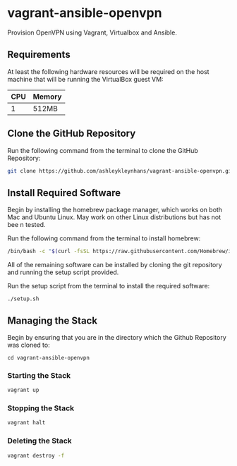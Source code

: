 # vagrant-ansible-openvpn

Provision OpenVPN using Vagrant, Virtualbox and Ansible.

## Requirements

At least the following hardware resources will be required on the host machine that will be running the VirtualBox guest VM:

| CPU | Memory |
|-----|--------|
|  1  | 512MB  |

## Clone the GitHub Repository

Run the following command from the terminal to clone the GitHub Repository:

```bash
git clone https://github.com/ashleykleynhans/vagrant-ansible-openvpn.git
```

## Install Required Software

Begin by installing the homebrew package manager, which works on both Mac
 and Ubuntu Linux.  May work on other Linux distributions but has not bee
n tested.

Run the following command from the terminal to install homebrew:

```bash
/bin/bash -c "$(curl -fsSL https://raw.githubusercontent.com/Homebrew/install/HEAD/install.sh)"
```

All of the remaining software can be installed by cloning the git repository and  running the setup script provided.

Run the setup script from the terminal to install the required software:

```bassh
./setup.sh
```

## Managing the Stack

Begin by ensuring that you are in the directory which the Github Repository was cloned to:

```
cd vagrant-ansible-openvpn
```

### Starting the Stack

```bash
vagrant up
```

### Stopping the Stack

```bash
vagrant halt
```

### Deleting the Stack

```bash
vagrant destroy -f
```
